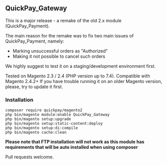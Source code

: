 ## QuickPay_Gateway

This is a major release - a remake of the old 2.x module (QuickPay_Payment).

The main reason for the remake was to fix two main issues of QuickPay_Payment, namely:
* Marking unsuccessful orders as "Authorized"
* Making it not possible to cancel such orders

We highly suggest to test it on a staging/development environment first.

Tested on Magento 2.3 / 2.4 (PHP version up to 7.4). 
Compatible with Magento 2.4.2+
If you have trouble running it on an older Magento version, please, try to update it first.

### Installation
```
composer require quickpay/magento2
php bin/magento module:enable QuickPay_Gateway
php bin/magento setup:upgrade
php bin/magento setup:static-content:deploy
php bin/magento setup:di:compile
php bin/magento cache:clean
``` 

**Please note that FTP installation will not work as this module has requirements that will be auto installed when using composer**

Pull requests welcome.
